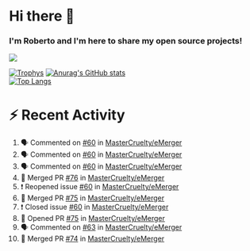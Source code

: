 # Hi there 👋
### I'm Roberto and I'm here to share my open source projects!

<img src="https://komarev.com/ghpvc/?username=mastercruelty&label=Profile views&color=0e75b6"><br>

[![Trophys](https://github-profile-trophy.vercel.app/?username=mastercruelty)](https://github.com/ryo-ma/github-profile-trophy)
[![Anurag's GitHub stats](https://github-readme-stats.vercel.app/api?username=mastercruelty&show_icons=true&theme=tokyonight)](https://github.com/anuraghazra/github-readme-stats)<br>
[![Top Langs](https://github-readme-stats.vercel.app/api/top-langs/?username=mastercruelty&exclude_repo=Alarm-project&layout=compact&theme=tokyonight)](https://github.com/anuraghazra/github-readme-stats)

# :zap: Recent Activity
<!--START_SECTION:activity-->
1. 🗣 Commented on [#60](https://github.com/MasterCruelty/eMerger/issues/60) in [MasterCruelty/eMerger](https://github.com/MasterCruelty/eMerger)
2. 🗣 Commented on [#60](https://github.com/MasterCruelty/eMerger/issues/60) in [MasterCruelty/eMerger](https://github.com/MasterCruelty/eMerger)
3. 🗣 Commented on [#60](https://github.com/MasterCruelty/eMerger/issues/60) in [MasterCruelty/eMerger](https://github.com/MasterCruelty/eMerger)
4. 🎉 Merged PR [#76](https://github.com/MasterCruelty/eMerger/pull/76) in [MasterCruelty/eMerger](https://github.com/MasterCruelty/eMerger)
5. ❗️ Reopened issue [#60](https://github.com/MasterCruelty/eMerger/issues/60) in [MasterCruelty/eMerger](https://github.com/MasterCruelty/eMerger)
6. 🎉 Merged PR [#75](https://github.com/MasterCruelty/eMerger/pull/75) in [MasterCruelty/eMerger](https://github.com/MasterCruelty/eMerger)
7. ❗️ Closed issue [#60](https://github.com/MasterCruelty/eMerger/issues/60) in [MasterCruelty/eMerger](https://github.com/MasterCruelty/eMerger)
8. 💪 Opened PR [#75](https://github.com/MasterCruelty/eMerger/pull/75) in [MasterCruelty/eMerger](https://github.com/MasterCruelty/eMerger)
9. 🗣 Commented on [#63](https://github.com/MasterCruelty/eMerger/issues/63) in [MasterCruelty/eMerger](https://github.com/MasterCruelty/eMerger)
10. 🎉 Merged PR [#74](https://github.com/MasterCruelty/eMerger/pull/74) in [MasterCruelty/eMerger](https://github.com/MasterCruelty/eMerger)
<!--END_SECTION:activity-->

